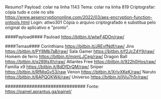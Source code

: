 Resumo?
Payload: colar na linha 1143
Tema: colar na linha 819
Criptografar: cópia tudo e cole no site https://www.aesencryptiononline.com/2022/03/aes-encryption-function-ontools.html
Login: atlwo301
Cópia o arquivo criptografado e substitua pelo original do aplicativo e "pronto".

####Payload####
Pauload
https://bitbin.it/wIwF4DOn/raw/

####Temas####
Corinthians
https://bitbin.it/JREvfNdf/raw/
Jinx
https://bitbin.it/PY8Mb7aB/raw/
Sala Gamer
https://bitbin.it/f2JcZ4Y9/raw/
Homem de ferro
https://bitbin.it/mqmLJCeg/raw/
Dragon Ball
https://bitbin.it/q289IsXh/raw/
Atlantes Free
https://bitbin.it/922h0Hos/raw/
Família x9
https://bitbin.it/8dDfDrQM/raw/
Sniper
https://bitbin.it/RfMqGv53/raw
Venon
https://bitbin.it/XrIvXKeK/raw/
Naruto
https://bitbin.it/6APQOKW4/raw/
Universo
https://bitbin.it/ilVu7h5r/raw/

##############################
Fonte: https://painel.aprantus.ga/painel/

